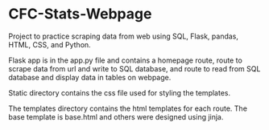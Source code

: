 # CFC-Stats-Webpage
Project to practice scraping data from web using SQL, Flask, pandas, HTML, CSS, and Python.

Flask app is in the app.py file and contains a homepage route, route to scrape data from url and write to SQL database, and route to read from SQL database and display data in tables on webpage.

Static directory contains the css file used for styling the templates.

The templates directory contains the html templates for each route. The base template is base.html and others were designed using jinja.
